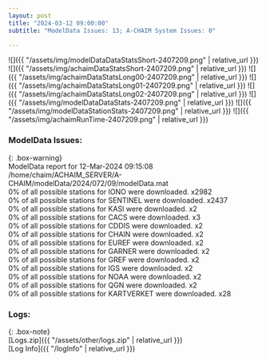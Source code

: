```yaml
---
layout: post
title: "2024-03-12 09:00:00"
subtitle: "ModelData Issues: 13; A-CHAIM System Issues: 0"

---
```


![]({{ "/assets/img/modelDataDataStatsShort-2407209.png" | relative_url }})
![]({{ "/assets/img/achaimDataStatsShort-2407209.png" | relative_url }})
![]({{ "/assets/img/achaimDataStatsLong00-2407209.png" | relative_url }})
![]({{ "/assets/img/achaimDataStatsLong01-2407209.png" | relative_url }})
![]({{ "/assets/img/achaimDataStatsLong02-2407209.png" | relative_url }})
![]({{ "/assets/img/modelDataDataStats-2407209.png" | relative_url }})
![]({{ "/assets/img/modelDataStationStats-2407209.png" | relative_url }})
![]({{ "/assets/img/achaimRunTime-2407209.png" | relative_url }})


### ModelData Issues:  
  
{: .box-warning}  
 ModelData report for 12-Mar-2024 09:15:08   
 /home/chaim/ACHAIM_SERVER/A-CHAIM/modelData/2024/072/09/modelData.mat   
 0% of all possible stations for IONO were downloaded. x2982   
 0% of all possible stations for SENTINEL were downloaded. x2437   
 0% of all possible stations for KASI were downloaded. x2   
 0% of all possible stations for CACS were downloaded. x3   
 0% of all possible stations for CDDIS were downloaded. x2   
 0% of all possible stations for CHAIN were downloaded. x2   
 0% of all possible stations for EUREF were downloaded. x2   
 0% of all possible stations for GARNER were downloaded. x2   
 0% of all possible stations for GREF were downloaded. x2   
 0% of all possible stations for IGS were downloaded. x2   
 0% of all possible stations for NOAA were downloaded. x2   
 0% of all possible stations for QGN were downloaded. x2   
 0% of all possible stations for KARTVERKET were downloaded. x28   
  


### Logs:  
  
{: .box-note}  
[Logs.zip]({{ "/assets/other/logs.zip" | relative_url }})  
[Log Info]({{ "/logInfo" | relative_url }})  
